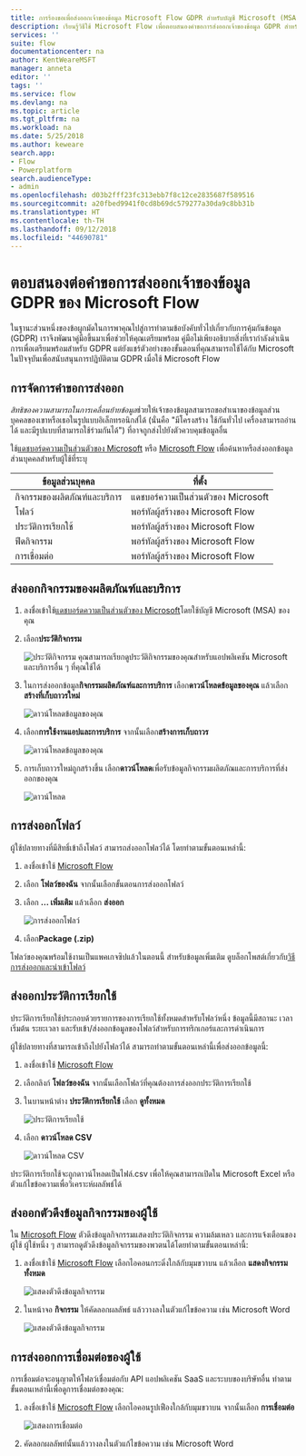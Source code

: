 ```yaml
---
title: การร้องขอเพื่อส่งออกเจ้าของข้อมูล Microsoft Flow GDPR สำหรับบัญชี Microsoft (MSA) | Microsoft Docs
description: เรียนรู้วิธีใช้ Microsoft Flow เพื่อตอบสนองคำขอการส่งออกเจ้าของข้อมูล GDPR สำหรับบัญชี Microsoft
services: ''
suite: flow
documentationcenter: na
author: KentWeareMSFT
manager: anneta
editor: ''
tags: ''
ms.service: flow
ms.devlang: na
ms.topic: article
ms.tgt_pltfrm: na
ms.workload: na
ms.date: 5/25/2018
ms.author: keweare
search.app:
- Flow
- Powerplatform
search.audienceType:
- admin
ms.openlocfilehash: d03b2fff23fc313ebb7f8c12ce2835687f589516
ms.sourcegitcommit: a20fbed9941f0cd8b69dc579277a30da9c8bb31b
ms.translationtype: HT
ms.contentlocale: th-TH
ms.lasthandoff: 09/12/2018
ms.locfileid: "44690781"
---
```

# <a name="responding-to-gdpr-data-subject-export-requests-for-microsoft-flow"></a>ตอบสนองต่อคำขอการส่งออกเจ้าของข้อมูล GDPR ของ Microsoft Flow

ในฐานะส่วนหนึ่งของข้อผูกมัดในการพาคุณไปสู่การทำตามข้อบังคับทั่วไปเกี่ยวกับการคุ้มกันข้อมูล (GDPR) เราจึงพัฒนาคู่มือขึ้นมาเพื่อช่วยให้คุณเตรียมพร้อม คู่มือไม่เพียงอธิบายสิ่งที่เรากำลังดำเนินการเพื่อเตรียมพร้อมสำหรับ GDPR แต่ยังแชร์ตัวอย่างของขั้นตอนที่คุณสามารถใช้ได้กับ Microsoft ในปัจจุบันเพื่อสนับสนุนการปฏิบัติตาม GDPR เมื่อใช้ Microsoft Flow

## <a name="manage-export-requests"></a>การจัดการคำขอการส่งออก

*สิทธิของความสามารถในการเคลื่อนย้ายข้อมูล*ช่วยให้เจ้าของข้อมูลสามารถขอสำเนาของข้อมูลส่วนบุคคลของเขาหรือเธอในรูปแบบอิเล็กทรอนิกส์ได้ (นั่นคือ "มีโครงสร้าง ใช้กันทั่วไป เครื่องสามารถอ่านได้ และมีรูปแบบที่สามารถใช้ร่วมกันได้") ที่อาจถูกส่งไปยังตัวควบคุมข้อมูลอื่น

ใช้[แดชบอร์ดความเป็นส่วนตัวของ Microsoft](https://account.microsoft.com/privacy/) หรือ [Microsoft Flow](https://flow.microsoft.com/) เพื่อค้นหาหรือส่งออกข้อมูลส่วนบุคคลสำหรับผู้ใช้ที่ระบุ

|ข้อมูลส่วนบุคคล|ที่ตั้ง|
|-----------------|-------------------|
|กิจกรรมของผลิตภัณฑ์และบริการ|แดชบอร์ความเป็นส่วนตัวของ Microsoft|
|โฟลว์|พอร์ทัลผู้สร้างของ Microsoft Flow|
|ประวัติการเรียกใช้|พอร์ทัลผู้สร้างของ Microsoft Flow|
|ฟีดกิจกรรม|พอร์ทัลผู้สร้างของ Microsoft Flow|
|การเชื่อมต่อ|พอร์ทัลผู้สร้างของ Microsoft Flow|

## <a name="export-product-and-service-activity"></a>ส่งออกกิจกรรมของผลิตภัณฑ์และบริการ

1. ลงชื่อเข้าใช้[แดชบอร์ดความเป็นส่วนตัวของ Microsoft](https://account.microsoft.com/privacy/)โดยใช้บัญชี Microsoft (MSA) ของคุณ
1. เลือก**ประวัติกิจกรรม**

    ![ประวัติกิจกรรม](./media/gdpr-dsr-export-msa/activityhistory.png) คุณสามารถเรียกดูประวัติกิจกรรมของคุณสำหรับแอปพลิเคชัน Microsoft และบริการอื่น ๆ ที่คุณใช้ได้
1. ในการส่งออกข้อมูล**กิจกรรมผลิตภัณฑ์และการบริการ** เลือก**ดาวน์โหลดข้อมูลของคุณ** แล้วเลือก**สร้างที่เก็บถาวรใหม่**

    ![ดาวน์โหลดข้อมูลของคุณ](./media/gdpr-dsr-export-msa/downloaddata.png)

1. เลือก**การใช้งานแอปและการบริการ** จากนั้นเลือก**สร้างการเก็บถาวร**

    ![ดาวน์โหลดข้อมูลของคุณ](./media/gdpr-dsr-export-msa/create-archive.png)
1. การเก็บถาวรใหม่ถูกสร้างขึ้น เลือก**ดาวน์โหลด**เพื่อรับข้อมูลกิจกรรมผลิตภัณและการบริการที่ส่งออกของคุณ

    ![ดาวน์โหลด](./media/gdpr-dsr-export-msa/download.png)

## <a name="export-a-flow"></a>การส่งออกโฟลว์

ผู้ใช้ปลายทางที่มีสิทธิ์เข้าถึงโฟลว์ สามารถส่งออกโฟลว์ได้ โดยทำตามขั้นตอนเหล่านี้:

1. ลงชื่อเข้าใช้ [Microsoft Flow](https://flow.microsoft.com/)

1. เลือก **โฟลว์ของฉัน** จากนั้นเลือกขั้นตอนการส่งออกโฟลว์

1. เลือก **... เพิ่มเติม** แล้วเลือก **ส่งออก**

    ![การส่งออกโฟลว์](./media/gdpr-dsr-export/export-flow.png)

1. เลือก**Package (.zip)**

โฟลว์ของคุณพร้อมใช้งานเป็นแพคเกจซิปแล้วในตอนนี้ สำหรับข้อมูลเพิ่มเติม ดูบล็อกโพสต์เกี่ยวกับ[วิธีการส่งออกและนำเข้าโฟลว์](https://flow.microsoft.com/blog/import-export-bap-packages/)

## <a name="export-run-history"></a>ส่งออกประวัติการเรียกใช้

ประวัติการเรียกใช้ประกอบด้วยรายการของการเรียกใช้ทั้งหมดสำหรับโฟลว์หนึ่ง ข้อมูลนี้มีสถานะ เวลาเริ่มต้น ระยะเวลา และรับเข้า/ส่งออกข้อมูลของโฟลว์สำหรับการทริกเกอร์และการดำเนินการ

ผู้ใช้ปลายทางที่สามารถเข้าถึงไปยังโฟลว์ได้ สามารถทำตามขั้นตอนเหล่านี้เพื่อส่งออกข้อมูลนี้:

1. ลงชื่อเข้าใช้ [Microsoft Flow](https://flow.microsoft.com/)
1. เลือกลิงก์ **โฟลว์ของฉัน** จากนั้นเลือกโฟลว์ที่คุณต้องการส่งออกประวัติการเรียกใช้
1. ในบานหน้าต่าง **ประวัติการเรียกใช้** เลือก **ดูทั้งหมด**

    ![ประวัติการเรียกใช้](./media/gdpr-dsr-export/run-history.png)

1. เลือก **ดาวน์โหลด CSV**

    ![ดาวน์โหลด CSV](./media/gdpr-dsr-export/download-csv.png)

ประวัติการเรียกใช้จะถูกดาวน์โหลดเป็นไฟล์.csv เพื่อให้คุณสามารถเปิดใน Microsoft Excel หรือตัวแก้ไขข้อความเพื่อวิเคราะห์ผลลัพธ์ได้

## <a name="export-a-users-activity-feed"></a>ส่งออกตัวดึงข้อมูลกิจกรรมของผู้ใช้

ใน [Microsoft Flow](https://flow.microsoft.com/) ตัวดึงข้อมูลกิจกรรมแสดงประวัติกิจกรรม ความล้มเหลว และการแจ้งเตือนของผู้ใช้ ผู้ใช้หนึ่ง ๆ สามารถดูตัวดึงข้อมูลกิจกรรมของพวตนได้โดยทำตามขั้นตอนเหล่านี้:

1. ลงชื่อเข้าใช้ [Microsoft Flow](http://flow.microsoft.com/) เลือกไอคอนกระดิ่งใกล้กับมุมขวาบน แล้วเลือก **แสดงกิจกรรมทั้งหมด**

    ![แสดงตัวดึงข้อมูลกิจกรรม](./media/gdpr-dsr-export/show-activity-feed.png)

1. ในหน้าจอ **กิจกรรม** ให้คัดลอกผลลัพธ์ แล้ววางลงในตัวแก้ไขข้อความ เช่น Microsoft Word

    ![แสดงตัวดึงข้อมูลกิจกรรม](./media/gdpr-dsr-export/export-activity-feed.png)

## <a name="export-a-users-connections"></a>การส่งออกการเชื่อมต่อของผู้ใช้

การเชื่อมต่อจะอนุญาตให้โฟลว์เชื่อมต่อกับ API แอปพลิเคชัน SaaS และระบบของบริษัทอื่น ทำตามขั้นตอนเหล่านี้เพื่อดูการเชื่อมต่อของคุณ:

1. ลงชื่อเข้าใช้ [Microsoft Flow](http://flow.microsoft.com/) เลือกไอคอนรูปเฟืองใกล้กับมุมขวาบน จากนั้นเลือก **การเชื่อมต่อ**

    ![แสดงการเชื่อมต่อ](./media/gdpr-dsr-export/show-connections.png)
1. คัดลอกผลลัพท์นั้นแล้ววางลงในตัวแก้ไขข้อความ เช่น Microsoft Word
